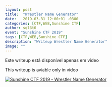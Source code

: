 ```yaml
---
layout: post
title:  "Wrestler Name Generator"
date:   2019-03-31 12:00:01 -0300
categories: [CTF,WEB,Sunshine CTF]
author: sql3t0
event: "Sunshine CTF 2019"
tags: [CTF,WEB,Sunshine CTF]
description: "Writeup Wrestler Name Generator"
image: ""
---
```


Este writeup está disponível apenas em vídeo

This writeup is aviable only in video

[![Sunshine CTF 2019 - Wrestler Name Generator](https://img.youtube.com/vi/rmewkBRfC6s/0.jpg)](https://www.youtube.com/watch?v=rmewkBRfC6s&feature=youtu.be "Sunshine CTF 2019 - Wrestler Name Generator")
